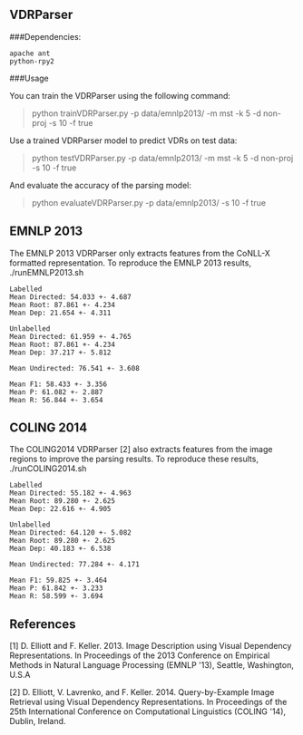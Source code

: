 VDRParser
---------


###Dependencies:

    apache ant
    python-rpy2

###Usage

You can train the VDRParser using the following command:

> python trainVDRParser.py -p data/emnlp2013/ -m mst -k 5 -d non-proj -s 10 -f true

Use a trained VDRParser model to predict VDRs on test data:

> python testVDRParser.py -p data/emnlp2013/ -m mst -k 5 -d non-proj -s 10 -f true

And evaluate the accuracy of the parsing model:

> python evaluateVDRParser.py -p data/emnlp2013/ -s 10 -f true

EMNLP 2013
----------

The EMNLP 2013 VDRParser only extracts features from the CoNLL-X formatted representation. To reproduce the EMNLP 2013 results, ./runEMNLP2013.sh

    Labelled
    Mean Directed: 54.033 +- 4.687
    Mean Root: 87.861 +- 4.234
    Mean Dep: 21.654 +- 4.311

    Unlabelled
    Mean Directed: 61.959 +- 4.765
    Mean Root: 87.861 +- 4.234
    Mean Dep: 37.217 +- 5.812

    Mean Undirected: 76.541 +- 3.608

    Mean F1: 58.433 +- 3.356
    Mean P: 61.082 +- 2.887
    Mean R: 56.844 +- 3.654

COLING 2014
-----------

The COLING2014 VDRParser [2] also extracts features from the image regions to improve the parsing results. To reproduce these results, ./runCOLING2014.sh

    Labelled
    Mean Directed: 55.182 +- 4.963
    Mean Root: 89.280 +- 2.625
    Mean Dep: 22.616 +- 4.905

    Unlabelled
    Mean Directed: 64.120 +- 5.082
    Mean Root: 89.280 +- 2.625
    Mean Dep: 40.183 +- 6.538

    Mean Undirected: 77.284 +- 4.171

    Mean F1: 59.825 +- 3.464
    Mean P: 61.842 +- 3.233
    Mean R: 58.599 +- 3.694
    
References
----------

[1] D. Elliott and F. Keller. 2013. Image Description using Visual Dependency Representations. In Proceedings of the 2013 Conference on Empirical Methods in Natural Language Processing (EMNLP '13), Seattle, Washington, U.S.A

[2] D. Elliott, V. Lavrenko, and F. Keller. 2014. Query-by-Example Image Retrieval using Visual Dependency Representations. In Proceedings of the 25th International Conference on Computational Linguistics (COLING '14), Dublin, Ireland.
